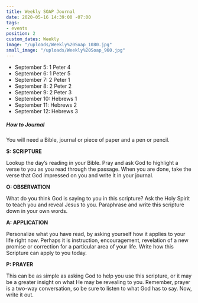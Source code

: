 ```yaml
---
title: Weekly SOAP Journal
date: 2020-05-16 14:39:00 -07:00
tags:
- events
position: 2
custom_dates: Weekly
image: "/uploads/Weekly%20Soap_1080.jpg"
small_image: "/uploads/Weekly%20Soap_960.jpg"
---
```


* September 5: 1 Peter 4
* September 6: 1 Peter 5
* September 7: 2 Peter 1
* September 8: 2 Peter 2
* September 9: 2 Peter 3
* September 10: Hebrews 1
* September 11: Hebrews 2
* September 12: Hebrews 3

##### How to Journal

You will need a Bible, journal or piece of paper and a pen or pencil.

**S: SCRIPTURE**

Lookup the day’s reading in your Bible. Pray and ask God to highlight a verse to you as you read through the passage. When you are done, take the verse that God impressed on you and write it in your journal.

**O: OBSERVATION**

What do you think God is saying to you in this scripture? Ask the Holy Spirit to teach you and reveal Jesus to you. Paraphrase and write this scripture down in your own words.

**A: APPLICATION**

Personalize what you have read, by asking yourself how it applies to your life right now. Perhaps it is instruction, encouragement, revelation of a new promise or correction for a particular area of your life. Write how this Scripture can apply to you today.

**P: PRAYER**

This can be as simple as asking God to help you use this scripture, or it may be a greater insight on what He may be revealing to you. Remember, prayer is a two-way conversation, so be sure to listen to what God has to say. Now, write it out.